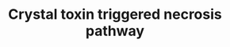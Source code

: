 ---
annotations:
- type: Disease Ontology
  value: gas gangrene
- type: Pathway Ontology
  value: signaling pathway
- type: Pathway Ontology
  value: necrosis pathway
authors:
- AAR&Co
- Elisa
- Khanspers
- MaintBot
- Eweitz
description: This pathway is modeled on a description provided in Zhang et al. under
  the title "A deficiency in the necrosis pathway confers tolerance to Cry6Aa". Cry6Aa
  binds to the calcium channel ITR-1 and increases intracellular Ca2+ levels. Ca2+
  binds to and activates Calpain TRA-3 which promotes cysteine protease activity.
  Cysteine Protease activates VHA-12 that uses ATP to increase pH of the cytosol.
  The increase in H+ concentration signals to the ASP-1/ASP-3/ASP-4 complex which
  leads to activation of killer cathepsin protease and leads to cell necrosis.
last-edited: 2021-05-24
organisms:
- Caenorhabditis elegans
redirect_from:
- /index.php/Pathway:WP3648
- /instance/WP3648
schema-jsonld:
- '@context': https://schema.org/
  '@id': https://wikipathways.github.io/pathways/WP3648.html
  '@type': Dataset
  creator:
    '@type': Organization
    name: WikiPathways
  description: This pathway is modeled on a description provided in Zhang et al. under
    the title "A deficiency in the necrosis pathway confers tolerance to Cry6Aa".
    Cry6Aa binds to the calcium channel ITR-1 and increases intracellular Ca2+ levels.
    Ca2+ binds to and activates Calpain TRA-3 which promotes cysteine protease activity.
    Cysteine Protease activates VHA-12 that uses ATP to increase pH of the cytosol.
    The increase in H+ concentration signals to the ASP-1/ASP-3/ASP-4 complex which
    leads to activation of killer cathepsin protease and leads to cell necrosis.
  keywords:
  - ASP-4
  - Ca2+
  - ASP-1
  - ATP
  - ITR-1 Channel
  - VHA-12
  - ASP-3
  - Cysteine  Protease
  - Cry6Aa
  - H+
  - Killer Cathepsin Protease
  - Calpain TRA-3
  license: CC0
  name: Crystal toxin triggered necrosis pathway
seo: CreativeWork
title: Crystal toxin triggered necrosis pathway
wpid: WP3648
---